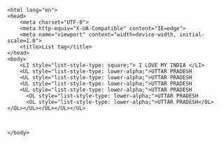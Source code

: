 <!DOCTYPE html>
    <html lang="en">
    <head>
        <meta charset="UTF-8">
        <meta http-equiv="X-UA-Compatible" content="IE=edge">
        <meta name="viewport" content="width=device-width, initial-scale=1.0">
        <title>List tag</title>
    </head>
    <body>
        <LI style="list-style-type: square;"> I LOVE MY INDIA </LI>
        <UL style="list-style-type: lower-alpha;">UTTAR PRADESH
        <UL style="list-style-type: lower-alpha;">UTTAR PRADESH
        <UL style="list-style-type: lower-alpha;">UTTAR PRADESH
        <UL style="list-style-type: lower-alpha;">UTTAR PRADESH
          <OL style="list-style-type: lower-alpha;">UTTAR PRADESH
          <OL style="list-style-type: lower-alpha;">UTTAR PRADESH</OL> </OL></UL></UL></UL></UL>



    </body>
</html>

